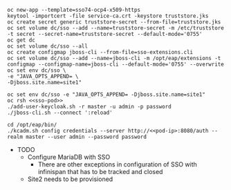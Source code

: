 ```
oc new-app --template=sso74-ocp4-x509-https
keytool -importcert -file service-ca.crt -keystore truststore.jks
oc create secret generic truststore-secret --from-file=truststore.jks
oc set volume dc/sso --add --name=truststore-secret -m /etc/truststore -t secret --secret-name=truststore-secret --default-mode='0755'
oc get dc
oc set volume dc/sso --all
oc create configmap jboss-cli --from-file=sso-extensions.cli
oc set volume dc/sso --add --name=jboss-cli -m /opt/eap/extensions -t configmap --configmap-name=jboss-cli --default-mode='0755' --overwrite
oc set env dc/sso \
-e "JAVA_OPTS_APPEND= \
-Djboss.site.name=site1"

oc set env dc/sso -e "JAVA_OPTS_APPEND= -Djboss.site.name=site1"
oc rsh <<sso-pod>>
./add-user-keycloak.sh -r master -u admin -p password
./jboss-cli.sh --connect ':reload'

cd /opt/eap/bin/
./kcadm.sh config credentials --server http://<<pod-ip>:8080/auth --realm master --user admin --password password

```

- TODO
    - Configure MariaDB with SSO
        - There are other exceptions in configuration of SSO with infinispan that has to be tracked and closed
    - Site2 needs to be provisioned
